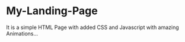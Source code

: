 # My-Landing-Page
It is a simple HTML Page with added CSS and Javascript with amazing Animations...

